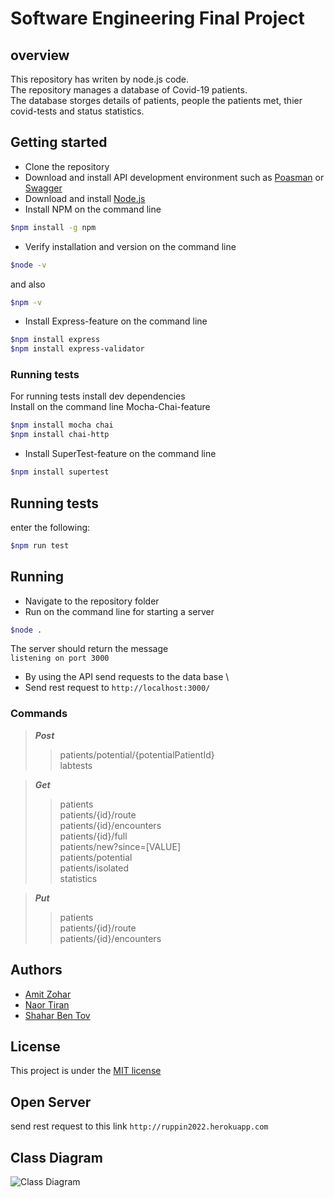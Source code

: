 # Software Engineering Final Project

## overview
This repository has writen by node.js code. \
The repository manages a database of Covid-19 patients.\
The database storges details of patients, people the patients met, thier covid-tests and status statistics. 

## Getting started
- Clone the repository
- Download and install API development environment such as [Poasman](https://www.postman.com/downloads/) or [Swagger](https://swagger.io/)
- Download and install [Node.js](https://nodejs.org/en/download/)
- Install NPM on the command line 
```bash
$npm install -g npm
```
- Verify installation and version on the command line
```bash
$node -v
``` 
and also
```bash
$npm -v
```
- Install Express-feature on the command line
```bash
$npm install express
$npm install express-validator
```
### Running tests 
For running tests install dev dependencies \
Install on the command line Mocha-Chai-feature
```bash
$npm install mocha chai
$npm install chai-http
``` 
- Install SuperTest-feature on the command line 
```bash
$npm install supertest
```
## Running tests
enter the following:
```bash
$npm run test
```
## Running
- Navigate to the repository folder 
- Run on the command line for starting a server 
```bash
$node .
```
The server should return the message  
```listening on port 3000```
- By using the API send requests to the data base \
- Send rest request to ```http://localhost:3000/```
### Commands
> ***Post*** 
>> patients/potential/{potentialPatientId} \
>> labtests 

> ***Get*** 
>> patients \
>> patients/{id}/route \
>> patients/{id}/encounters \
>> patients/{id}/full \
>> patients/new?since=[VALUE] \
>> patients/potential \
>> patients/isolated \
>> statistics 

> ***Put*** 
>> patients \
>> patients/{id}/route \
>> patients/{id}/encounters

## Authors
* [Amit Zohar](https://github.com/AmitGZ)
* [Naor Tiran](https://github.com/NaorTIRAM)
* [Shahar Ben Tov](https://github.com/sbt94)
## License
This project is under the [MIT license](https://en.wikipedia.org/wiki/MIT_License)

## Open Server
send rest request to this link ```http://ruppin2022.herokuapp.com```

## Class Diagram 
![Class Diagram](https://user-images.githubusercontent.com/88660222/155901046-593564d9-c2c4-4792-b87d-98e38758e37b.jpeg)
